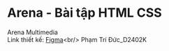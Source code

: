 # Arena - Bài tập HTML CSS
Arena Multimedia<br/>
Link thiết kế: [Figma](https://www.figma.com/design/ZPIMeBRkogA2KqXf8X4i58/b%C3%A0i-m%C3%B4n-UX---%C4%90%E1%BB%A9c-T%C3%A2m-QLinh?node-id=0-1&t=xvrwykMM383Uu9il-1](https://www.figma.com/design/7F9nbyjjQ37pR5x8h5NqP0/T%C3%A2m%2C-Q.Linh%2C-%C4%90%E1%BB%A9c---D2402K---Web-Page-Design?node-id=50-3224&t=nlaqFbwqg3d4ASFt-1))<br/> 
Phạm Trí Đức_D2402K
